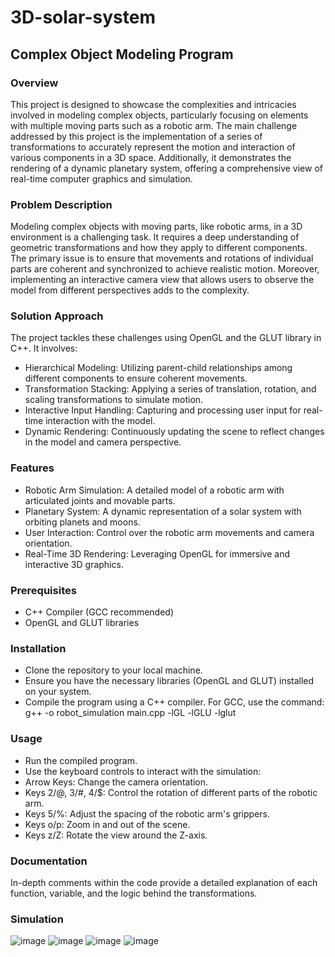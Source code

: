 # 3D-solar-system
## Complex Object Modeling Program

### Overview

This project is designed to showcase the complexities and intricacies involved in modeling complex objects, particularly focusing on elements with multiple moving parts such as a robotic arm. The main challenge addressed by this project is the implementation of a series of transformations to accurately represent the motion and interaction of various components in a 3D space. Additionally, it demonstrates the rendering of a dynamic planetary system, offering a comprehensive view of real-time computer graphics and simulation.

### Problem Description

Modeling complex objects with moving parts, like robotic arms, in a 3D environment is a challenging task. It requires a deep understanding of geometric transformations and how they apply to different components. The primary issue is to ensure that movements and rotations of individual parts are coherent and synchronized to achieve realistic motion. Moreover, implementing an interactive camera view that allows users to observe the model from different perspectives adds to the complexity.

### Solution Approach

The project tackles these challenges using OpenGL and the GLUT library in C++. It involves:

* Hierarchical Modeling: Utilizing parent-child relationships among different components to ensure coherent movements.
* Transformation Stacking: Applying a series of translation, rotation, and scaling transformations to simulate motion.
* Interactive Input Handling: Capturing and processing user input for real-time interaction with the model.
* Dynamic Rendering: Continuously updating the scene to reflect changes in the model and camera perspective.
  
### Features

* Robotic Arm Simulation: A detailed model of a robotic arm with articulated joints and movable parts.
* Planetary System: A dynamic representation of a solar system with orbiting planets and moons.
* User Interaction: Control over the robotic arm movements and camera orientation.
* Real-Time 3D Rendering: Leveraging OpenGL for immersive and interactive 3D graphics.
  
### Prerequisites

* C++ Compiler (GCC recommended)
* OpenGL and GLUT libraries

### Installation

* Clone the repository to your local machine.
* Ensure you have the necessary libraries (OpenGL and GLUT) installed on your system.
* Compile the program using a C++ compiler. For GCC, use the command: g++ -o robot_simulation main.cpp -lGL -lGLU -lglut

  
### Usage

* Run the compiled program.
* Use the keyboard controls to interact with the simulation:
* Arrow Keys: Change the camera orientation.
* Keys 2/@, 3/#, 4/$: Control the rotation of different parts of the robotic arm.
* Keys 5/%: Adjust the spacing of the robotic arm's grippers.
* Keys o/p: Zoom in and out of the scene.
* Keys z/Z: Rotate the view around the Z-axis.
  
### Documentation

In-depth comments within the code provide a detailed explanation of each function, variable, and the logic behind the transformations.


### Simulation
![image](https://github.com/daniel111s/3D-solar-system/assets/126720512/f64a2511-fdc6-4d97-8b4d-0517c60b0718)
![image](https://github.com/daniel111s/3D-solar-system/assets/126720512/24555bbe-d464-485b-91c1-79524435c1e9)
![image](https://github.com/daniel111s/3D-solar-system/assets/126720512/56499f59-74a1-4c2e-8f22-4f52fd7becff)
![image](https://github.com/daniel111s/3D-solar-system/assets/126720512/f57f0945-43a0-48c1-b8ff-bbeb6b7af2a2)



